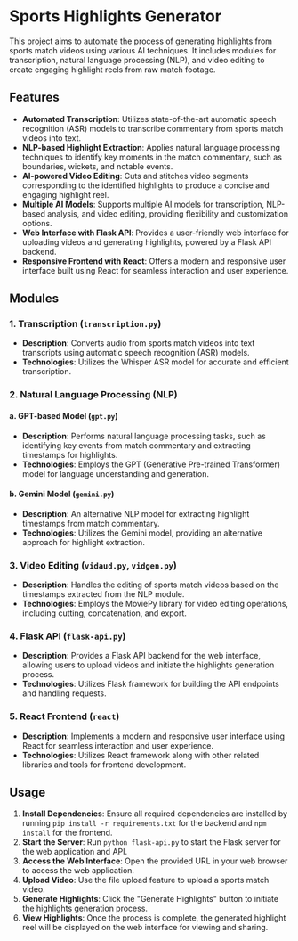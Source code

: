 # Sports Highlights Generator

This project aims to automate the process of generating highlights from sports match videos using various AI techniques. It includes modules for transcription, natural language processing (NLP), and video editing to create engaging highlight reels from raw match footage.

## Features

- **Automated Transcription**: Utilizes state-of-the-art automatic speech recognition (ASR) models to transcribe commentary from sports match videos into text.
- **NLP-based Highlight Extraction**: Applies natural language processing techniques to identify key moments in the match commentary, such as boundaries, wickets, and notable events.
- **AI-powered Video Editing**: Cuts and stitches video segments corresponding to the identified highlights to produce a concise and engaging highlight reel.
- **Multiple AI Models**: Supports multiple AI models for transcription, NLP-based analysis, and video editing, providing flexibility and customization options.
- **Web Interface with Flask API**: Provides a user-friendly web interface for uploading videos and generating highlights, powered by a Flask API backend.
- **Responsive Frontend with React**: Offers a modern and responsive user interface built using React for seamless interaction and user experience.

## Modules

### 1. Transcription (`transcription.py`)

- **Description**: Converts audio from sports match videos into text transcripts using automatic speech recognition (ASR) models.
- **Technologies**: Utilizes the Whisper ASR model for accurate and efficient transcription.

### 2. Natural Language Processing (NLP)

#### a. GPT-based Model (`gpt.py`)

- **Description**: Performs natural language processing tasks, such as identifying key events from match commentary and extracting timestamps for highlights.
- **Technologies**: Employs the GPT (Generative Pre-trained Transformer) model for language understanding and generation.

#### b. Gemini Model (`gemini.py`)

- **Description**: An alternative NLP model for extracting highlight timestamps from match commentary.
- **Technologies**: Utilizes the Gemini model, providing an alternative approach for highlight extraction.

### 3. Video Editing (`vidaud.py`, `vidgen.py`)

- **Description**: Handles the editing of sports match videos based on the timestamps extracted from the NLP module.
- **Technologies**: Employs the MoviePy library for video editing operations, including cutting, concatenation, and export.

### 4. Flask API (`flask-api.py`)

- **Description**: Provides a Flask API backend for the web interface, allowing users to upload videos and initiate the highlights generation process.
- **Technologies**: Utilizes Flask framework for building the API endpoints and handling requests.

### 5. React Frontend (`react`)

- **Description**: Implements a modern and responsive user interface using React for seamless interaction and user experience.
- **Technologies**: Utilizes React framework along with other related libraries and tools for frontend development.

## Usage

1. **Install Dependencies**: Ensure all required dependencies are installed by running `pip install -r requirements.txt` for the backend and `npm install` for the frontend.
2. **Start the Server**: Run `python flask-api.py` to start the Flask server for the web application and API.
3. **Access the Web Interface**: Open the provided URL in your web browser to access the web application.
4. **Upload Video**: Use the file upload feature to upload a sports match video.
5. **Generate Highlights**: Click the "Generate Highlights" button to initiate the highlights generation process.
6. **View Highlights**: Once the process is complete, the generated highlight reel will be displayed on the web interface for viewing and sharing.


